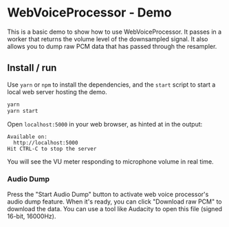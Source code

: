 # WebVoiceProcessor - Demo

This is a basic demo to show how to use WebVoiceProcessor. It passes in a worker that returns the volume level of the downsampled signal. It also allows you to dump raw PCM data that has passed through the resampler.

## Install / run

Use `yarn` or `npm` to install the dependencies, and the `start` script to start a local web server hosting the demo.

```bash
yarn
yarn start
```

Open `localhost:5000` in your web browser, as hinted at in the output:

```console
Available on:
  http://localhost:5000
Hit CTRL-C to stop the server
```

You will see the VU meter responding to microphone volume in real time.

### Audio Dump

Press the "Start Audio Dump" button to activate web voice processor's audio dump feature. When it's ready, you can click "Download raw PCM" to download the data. You can use a tool like Audacity to open this file (signed 16-bit, 16000Hz).

